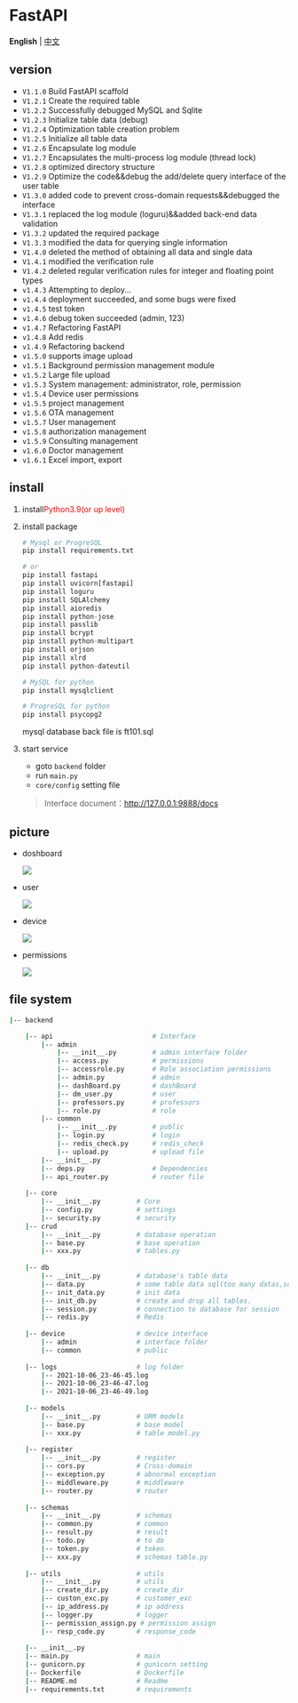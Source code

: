 # FastAPI

**English** | [中文](./README_cn.md)

## version

+ `V1.1.0` Build FastAPI scaffold
+ `V1.2.1` Create the required table
+ `V1.2.2` Successfully debugged MySQL and Sqlite
+ `V1.2.3` Initialize table data (debug)
+ `V1.2.4` Optimization table creation problem
+ `V1.2.5` Initialize all table data
+ `V1.2.6` Encapsulate log module
+ `V1.2.7` Encapsulates the multi-process log module (thread lock)
+ `V1.2.8` optimized directory structure
+ `V1.2.9` Optimize the code&&debug the add/delete query interface of the user table
+ `V1.3.0` added code to prevent cross-domain requests&&debugged the interface
+ `V1.3.1` replaced the log module (loguru)&&added back-end data validation
+ `V1.3.2` updated the required package
+ `V1.3.3` modified the data for querying single information
+ `V1.4.0` deleted the method of obtaining all data and single data
+ `V1.4.1` modified the verification rule
+ `V1.4.2` deleted regular verification rules for integer and floating point types
+ `v1.4.3` Attempting to deploy...
+ `v1.4.4` deployment succeeded, and some bugs were fixed
+ `v1.4.5` test token
+ `v1.4.6` debug token succeeded (admin, 123)
+ `v1.4.7` Refactoring FastAPI
+ `v1.4.8` Add redis
+ `v1.4.9` Refactoring backend
+ `v1.5.0` supports image upload
+ `v1.5.1` Background permission management module
+ `v1.5.2` Large file upload
+ `v1.5.3` System management: administrator, role, permission
+ `v1.5.4` Device user permissions
+ `v1.5.5` project management
+ `v1.5.6` OTA management
+ `v1.5.7` User management
+ `v1.5.8` authorization management
+ `v1.5.9` Consulting management
+ `v1.6.0` Doctor management
+ `v1.6.1` Excel import, export

## install

1. install<font color="red">Python3.9(or up level)</font>

2. install package

   ```python
   # Mysql or ProgreSQL
   pip install requirements.txt
   
   # or
   pip install fastapi
   pip install uvicorn[fastapi]
   pip install loguru
   pip install SQLAlchemy
   pip install aioredis
   pip install python-jose
   pip install passlib
   pip install bcrypt
   pip install python-multipart
   pip install orjson
   pip install xlrd
   pip install python-dateutil
   
   # MySQL for python
   pip install mysqlclient
   
   # ProgreSQL for python
   pip install psycopg2
   ```
	mysql database back file is ft101.sql

3. start service

    + goto `backend` folder
    + run `main.py` 
    + `core/config` setting file

   > Interface document：http://127.0.0.1:9888/docs

## picture

+ doshboard

  ![](image/5.png)

+ user

  ![](image/6.png)

+ device

  ![](image/7.png)

+ permissions

  ![](image/8.png)
## file system

```sh
|-- backend

    |-- api					        # Interface
        |-- admin
            |-- __init__.py       	# admin interface folder      	             	                  
            |-- access.py	        # permissions 
            |-- accessrole.py	    # Role association permissions 
            |-- admin.py	        # admin
            |-- dashBoard.py	    # dashBoard    
            |-- dm_user.py	        # user
            |-- professors.py	    # professors
            |-- role.py	            # role   
        |-- common                  
            |-- __init__.py       	# public 
            |-- login.py	        # login
            |-- redis_check.py	    # redis_check
            |-- upload.py	        # upload file
        |-- __init__.py	         
        |-- deps.py	                # Dependencies
        |-- api_router.py	       	# router file    
                         
	|-- core					
		|-- __init__.py			# Core  
		|-- config.py			# settings
		|-- security.py		    # security
	|-- crud
		|-- __init__.py			# database operation 
		|-- base.py     		# base operation
		|-- xxx.py              # tables.py
		
 	|-- db					
 		|-- __init__.py			# database's table data
		|-- data.py		        # some table data sql(too many datas,so i give up and export from navicate tools soft)
    	|-- init_data.py		# init data
		|-- init_db.py			# create and drop all tables.
		|-- session.py			# connection to database for session
    	|-- redis.py		    # Redis
        
    |-- device					# device interface
        |-- admin               # interface folder
        |-- common              # public
    	
    |-- logs                    # log folder
        |-- 2021-10-06_23-46-45.log			    
        |-- 2021-10-06_23-46-47.log			    
        |-- 2021-10-06_23-46-49.log		
        	    
	|-- models                  
		|-- __init__.py			# ORM models
		|-- base.py		        # base model
		|-- xxx.py              # table model.py
		
	|-- register               
	    |-- __init__.py			# register
	    |-- cors.py			    # Cross-domain
	    |-- exception.py		# abnormal exception
	    |-- middleware.py		# middleware
	    |-- router.py		    # router
	    
	|-- schemas 
		|-- __init__.py			# schemas
		|-- common.py			# common
		|-- result.py			# result
		|-- todo.py			    # to do
		|-- token.py			# token
		|-- xxx.py              # schemas table.py
		
	|-- utils                   # utils
	    |-- __init__.py		    # utils
	    |-- create_dir.py		# create_dir
	    |-- custon_exc.py		# customer_exc
	    |-- ip_address.py		# ip address
	    |-- logger.py		    # logger
	    |-- permission_assign.py # permission assign
	    |-- resp_code.py	    # response_code
	
	|-- __init__.py
	|-- main.py					# main
	|-- gunicorn.py				# gunicorn setting
	|-- Dockerfile              # Dockerfile
	|-- README.md               # Readme
	|-- requirements.txt		# requirements
```

